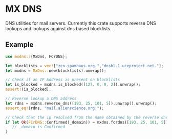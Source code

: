 
# MX DNS

DNS utilities for mail servers. Currently this crate supports reverse DNS lookups
and lookups against dns based blocklists.

## Example

```rust
use mxdns::{MxDns, FCrDNS};

let blocklists = vec!["zen.spamhaus.org.","dnsbl-1.uceprotect.net."];
let mxdns = MxDns::new(blocklists).unwrap();

// Check if an IP Address is present on blocklists
let is_blocked = mxdns.is_blocked([127, 0, 0, 2]).unwrap();
assert!(is_blocked);

// Reverse lookup a DNS address
let rdns = mxdns.reverse_dns([193, 25, 101, 5]).unwrap().unwrap();
assert_eq!(rdns, "mail.alienscience.org.");

// Check that the ip resolved from the name obtained by the reverse dns matches the ip
if let Ok(FCrDNS::Confirmed(_domain)) = mxdns.fcrdns([193, 25, 101, 5]) {
   // _domain is Confirmed
}
```
